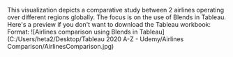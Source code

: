 This visualization depicts a comparative study between 2 airlines operating over different regions globally.
The focus is on the use of Blends in Tableau. 
Here's a preview if you don't want to download the Tableau workbook:
Format: ![Airlines comparison using Blends in Tableau](C:/Users/heta2/Desktop/Tableau 2020 A-Z - Udemy/Airlines Comparison/AirlinesComparison.jpg)
